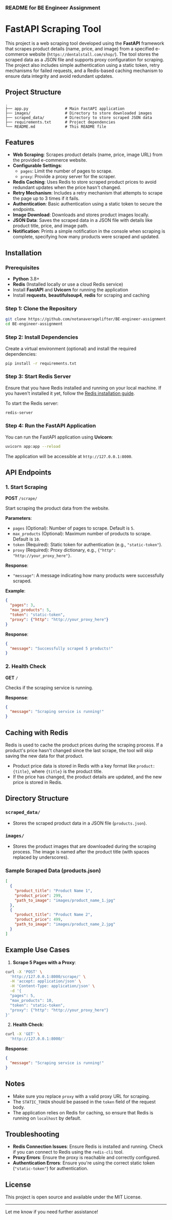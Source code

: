 ### README for BE Engineer Assignment

# FastAPI Scraping Tool

This project is a web scraping tool developed using the **FastAPI** framework that scrapes product details (name, price, and image) from a specified e-commerce website (`https://dentalstall.com/shop/`). The tool stores the scraped data as a JSON file and supports proxy configuration for scraping. The project also includes simple authentication using a static token, retry mechanisms for failed requests, and a Redis-based caching mechanism to ensure data integrity and avoid redundant updates.

## Project Structure

```plaintext
.
├── app.py                # Main FastAPI application
├── images/               # Directory to store downloaded images
├── scraped_data/         # Directory to store scraped JSON data
├── requirements.txt      # Project dependencies
└── README.md             # This README file
```

## Features

- **Web Scraping**: Scrapes product details (name, price, image URL) from the provided e-commerce website.
- **Configurable Settings**:
  - `pages`: Limit the number of pages to scrape.
  - `proxy`: Provide a proxy server for the scraper.
- **Redis Caching**: Uses Redis to store scraped product prices to avoid redundant updates when the price hasn't changed.
- **Retry Mechanism**: Includes a retry mechanism that attempts to scrape the page up to 3 times if it fails.
- **Authentication**: Basic authentication using a static token to secure the endpoints.
- **Image Download**: Downloads and stores product images locally.
- **JSON Data**: Saves the scraped data in a JSON file with details like product title, price, and image path.
- **Notification**: Prints a simple notification in the console when scraping is complete, specifying how many products were scraped and updated.

## Installation

### Prerequisites

- **Python** 3.8+
- **Redis** (Installed locally or use a cloud Redis service)
- Install **FastAPI** and **Uvicorn** for running the application
- Install **requests**, **beautifulsoup4**, **redis** for scraping and caching

### Step 1: Clone the Repository

```bash
git clone https://github.com/notanaveragelifter/BE-engineer-assignment.git
cd BE-engineer-assignment
```

### Step 2: Install Dependencies

Create a virtual environment (optional) and install the required dependencies:

```bash
pip install -r requirements.txt
```

### Step 3: Start Redis Server

Ensure that you have Redis installed and running on your local machine. If you haven't installed it yet, follow the [Redis installation guide](https://redis.io/docs/getting-started/).

To start the Redis server:

```bash
redis-server
```

### Step 4: Run the FastAPI Application

You can run the FastAPI application using **Uvicorn**:

```bash
uvicorn app:app --reload
```

The application will be accessible at `http://127.0.0.1:8000`.

## API Endpoints

### 1. **Start Scraping**

**POST** `/scrape/`

Start scraping the product data from the website.

**Parameters**:

- `pages` (Optional): Number of pages to scrape. Default is `5`.
- `max_products` (Optional): Maximum number of products to scrape. Default is `10`.
- `token` (Required): Static token for authentication (e.g., `"static-token"`).
- `proxy` (Required): Proxy dictionary, e.g., `{"http": "http://your_proxy_here"}`.

**Response**:
- `"message"`: A message indicating how many products were successfully scraped.

**Example**:

```json
{
  "pages": 3,
  "max_products": 5,
  "token": "static-token",
  "proxy": {"http": "http://your_proxy_here"}
}
```

**Response**:

```json
{
  "message": "Successfully scraped 5 products!"
}
```

### 2. **Health Check**

**GET** `/`

Checks if the scraping service is running.

**Response**:

```json
{
  "message": "Scraping service is running!"
}
```

## Caching with Redis

Redis is used to cache the product prices during the scraping process. If a product's price hasn't changed since the last scrape, the tool will skip saving the new data for that product.

- Product price data is stored in Redis with a key format like `product:{title}`, where `{title}` is the product title.
- If the price has changed, the product details are updated, and the new price is stored in Redis.

## Directory Structure

### `scraped_data/`
- Stores the scraped product data in a JSON file (`products.json`).

### `images/`
- Stores the product images that are downloaded during the scraping process. The image is named after the product title (with spaces replaced by underscores).

### Sample Scraped Data (products.json)

```json
[
  {
    "product_title": "Product Name 1",
    "product_price": 299,
    "path_to_image": "images/product_name_1.jpg"
  },
  {
    "product_title": "Product Name 2",
    "product_price": 499,
    "path_to_image": "images/product_name_2.jpg"
  }
]
```

## Example Use Cases

1. **Scrape 5 Pages with a Proxy**:

```bash
curl -X 'POST' \
  'http://127.0.0.1:8000/scrape/' \
  -H 'accept: application/json' \
  -H 'Content-Type: application/json' \
  -d '{
  "pages": 5,
  "max_products": 10,
  "token": "static-token",
  "proxy": {"http": "http://your_proxy_here"}
}'
```

2. **Health Check**:

```bash
curl -X 'GET' \
  'http://127.0.0.1:8000/'
```

**Response**:

```json
{
  "message": "Scraping service is running!"
}
```

## Notes

- Make sure you replace `proxy` with a valid proxy URL for scraping.
- The `STATIC_TOKEN` should be passed in the `token` field of the request body.
- The application relies on Redis for caching, so ensure that Redis is running on `localhost` by default.

## Troubleshooting

- **Redis Connection Issues**: Ensure Redis is installed and running. Check if you can connect to Redis using the `redis-cli` tool.
- **Proxy Errors**: Ensure the proxy is reachable and correctly configured.
- **Authentication Errors**: Ensure you're using the correct static token (`"static-token"`) for authentication.

## License

This project is open source and available under the MIT License.

---

Let me know if you need further assistance!
